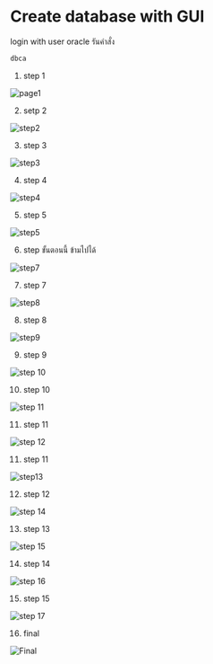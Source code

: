 # Create database with GUI

login with user oracle
รันคำสั่ง 

```sh
dbca
```

1. step 1

 ![page1](https://github.com/luffa/oracle19c-install/blob/main/image/createdb/Screenshot%202567-02-03%20at%2007.33.05.png)
 
2. setp 2

![step2](https://github.com/luffa/oracle19c-install/blob/main/image/createdb/Screenshot%202567-02-03%20at%2007.33.21.png)

3. step 3

![step3](https://github.com/luffa/oracle19c-install/blob/main/image/createdb/Screenshot%202567-02-03%20at%2007.33.40.png)

4. step 4

![step4](https://github.com/luffa/oracle19c-install/blob/main/image/createdb/Screenshot%202567-02-03%20at%2007.34.14.png)

5. step 5

![step5](https://github.com/luffa/oracle19c-install/blob/main/image/createdb/Screenshot%202567-02-03%20at%2007.34.26.png)

6. step ขั้นตอนนี้ ข้ามไปได้
 
![step7](https://github.com/luffa/oracle19c-install/blob/main/image/createdb/Screenshot%202567-02-03%20at%2007.35.01.png)

7. step 7
   
![step8](https://github.com/luffa/oracle19c-install/blob/main/image/createdb/Screenshot%202567-02-03%20at%2007.38.17.png)

8. step 8
    
![step9](https://github.com/luffa/oracle19c-install/blob/main/image/createdb/Screenshot%202567-02-03%20at%2007.47.36.png)

9. step 9
    
![step 10](https://github.com/luffa/oracle19c-install/blob/main/image/createdb/Screenshot%202567-02-03%20at%2007.47.43.png)

10. step 10
    
![step 11](https://github.com/luffa/oracle19c-install/blob/main/image/createdb/Screenshot%202567-02-03%20at%2007.48.37.png)

11. step 11
    
![step 12](https://github.com/luffa/oracle19c-install/blob/main/image/createdb/Screenshot%202567-02-03%20at%2007.48.55.png)

11. step 11
    
![step13](https://github.com/luffa/oracle19c-install/blob/main/image/createdb/Screenshot%202567-02-03%20at%2007.49.19.png)

12. step 12

![step 14](https://github.com/luffa/oracle19c-install/blob/main/image/createdb/Screenshot%202567-02-03%20at%2007.49.30.png)

13. step 13

![step 15](https://github.com/luffa/oracle19c-install/blob/main/image/createdb/Screenshot%202567-02-03%20at%2007.49.43.png)

14. step 14

![step 16](https://github.com/luffa/oracle19c-install/blob/main/image/createdb/Screenshot%202567-02-03%20at%2007.49.54.png)

15. step 15
    
![step 17](https://github.com/luffa/oracle19c-install/blob/main/image/createdb/Screenshot%202567-02-03%20at%2007.50.38.png)
 
16. final

![Final](https://github.com/luffa/oracle19c-install/blob/main/image/createdb/Screenshot%202567-02-03%20at%2008.45.30.png)

